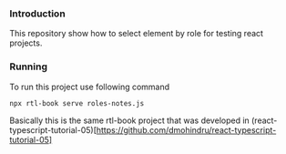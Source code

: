 ### Introduction
This repository show how to select element by role for testing react projects.

### Running
To run this project use following command
```shell
npx rtl-book serve roles-notes.js
```

Basically this is the same rtl-book project that was developed in (react-typescript-tutorial-05)[https://github.com/dmohindru/react-typescript-tutorial-05]